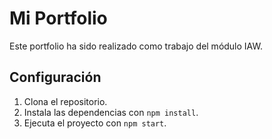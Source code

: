 # Mi Portfolio

Este portfolio ha sido realizado como trabajo del módulo IAW.

## Configuración

1. Clona el repositorio.
2. Instala las dependencias con `npm install`.
3. Ejecuta el proyecto con `npm start`.

